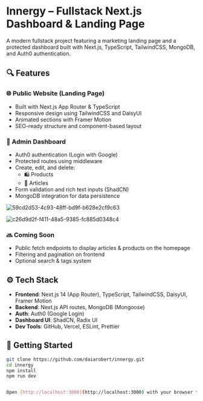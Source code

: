 # Innergy – Fullstack Next.js Dashboard & Landing Page

A modern fullstack project featuring a marketing landing page and a protected dashboard built with Next.js, TypeScript, TailwindCSS, MongoDB, and Auth0 authentication.

## 🔍 Features

### 🌐 Public Website (Landing Page)

- Built with Next.js App Router & TypeScript
- Responsive design using TailwindCSS and DaisyUI
- Animated sections with Framer Motion
- SEO-ready structure and component-based layout

### 🔐 Admin Dashboard

- Auth0 authentication (Login with Google)
- Protected routes using middleware
- Create, edit, and delete:
  - 🛍️ Products
  - 📰 Articles
- Form validation and rich text inputs (ShadCN)
- MongoDB integration for data persistence

![59cd2d53-4c93-48ff-bd9f-b628e2cf9c63](https://github.com/user-attachments/assets/517a7537-e96b-4406-96dd-aa615706bc84)

![c26d9d2f-f411-48a5-9385-fc885d0348c4](https://github.com/user-attachments/assets/99b8b0d9-09e2-4ff2-ba78-9562b06bc9bb)





### 🔜 Coming Soon

- Public fetch endpoints to display articles & products on the homepage
- Filtering and pagination on frontend
- Optional search & tags system

## ⚙️ Tech Stack

- **Frontend**: Next.js 14 (App Router), TypeScript, TailwindCSS, DaisyUI, Framer Motion
- **Backend**: Next.js API routes, MongoDB (Mongoose)
- **Auth**: Auth0 (Google Login)
- **Dashboard UI**: ShadCN, Radix UI
- **Dev Tools**: GitHub, Vercel, ESLint, Prettier

## 🚀 Getting Started

```bash
git clone https://github.com/daiarobert/innergy.git
cd innergy
npm install
npm run dev


Open [http://localhost:3000](http://localhost:3000) with your browser to see the result.
```
